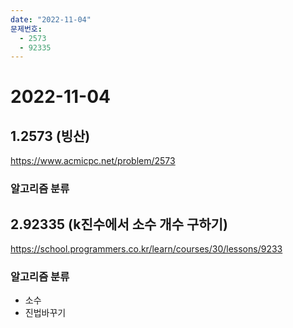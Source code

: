 ```yaml
---
date: "2022-11-04"
문제번호:
  - 2573
  - 92335
---
```


# 2022-11-04

## 1.2573 (빙산)
https://www.acmicpc.net/problem/2573

### 알고리즘 분류


## 2.92335 (k진수에서 소수 개수 구하기)
https://school.programmers.co.kr/learn/courses/30/lessons/9233

### 알고리즘 분류
- 소수
- 진법바꾸기
